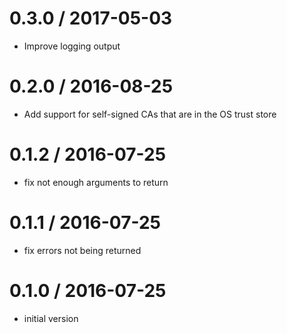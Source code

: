 # 0.3.0 / 2017-05-03

  * Improve logging output

# 0.2.0 / 2016-08-25

  * Add support for self-signed CAs that are in the OS trust store

# 0.1.2 / 2016-07-25

  * fix not enough arguments to return

# 0.1.1 / 2016-07-25

  * fix errors not being returned

# 0.1.0 / 2016-07-25

  * initial version